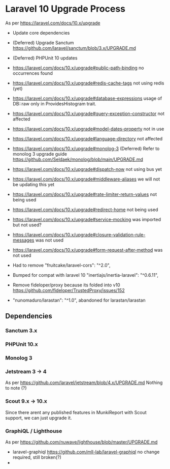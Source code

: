 # Laravel 10 Upgrade Process #

As per https://laravel.com/docs/10.x/upgrade

- Update core dependencies
- (Deferred) Upgrade Sanctum https://github.com/laravel/sanctum/blob/3.x/UPGRADE.md
- (Deferred) PHPUnit 10 updates
- https://laravel.com/docs/10.x/upgrade#public-path-binding no occurrences found
- https://laravel.com/docs/10.x/upgrade#redis-cache-tags not using redis (yet)
- https://laravel.com/docs/10.x/upgrade#database-expressions usage of DB::raw only in ProvidesHistogram trait.
- https://laravel.com/docs/10.x/upgrade#query-exception-constructor not affected
- https://laravel.com/docs/10.x/upgrade#model-dates-property not in use
- https://laravel.com/docs/10.x/upgrade#language-directory not affected
- https://laravel.com/docs/10.x/upgrade#monolog-3 (Deferred) Refer to monolog 3 upgrade guide https://github.com/Seldaek/monolog/blob/main/UPGRADE.md
- https://laravel.com/docs/10.x/upgrade#dispatch-now not using bus yet
- https://laravel.com/docs/10.x/upgrade#middleware-aliases we will not be updating this yet
- https://laravel.com/docs/10.x/upgrade#rate-limiter-return-values not being used
- https://laravel.com/docs/10.x/upgrade#redirect-home not being used
- https://laravel.com/docs/10.x/upgrade#service-mocking was imported but not used?
- https://laravel.com/docs/10.x/upgrade#closure-validation-rule-messages was not used
- https://laravel.com/docs/10.x/upgrade#form-request-after-method was not used

- Had to remove "fruitcake/laravel-cors": "^2.0",
- Bumped for compat with laravel 10 "inertiajs/inertia-laravel": "^0.6.11",
- Remove fideloper/proxy because its folded into v10 https://github.com/fideloper/TrustedProxy/issues/152
- "nunomaduro/larastan": "^1.0", abandoned for larastan/larastan

## Dependencies

### Sanctum 3.x

### PHPUnit 10.x

### Monolog 3

### Jetstream 3 -> 4

As per https://github.com/laravel/jetstream/blob/4.x/UPGRADE.md
Nothing to note (?)

### Scout 9.x -> 10.x

Since there arent any published features in MunkiReport with Scout support, we can just upgrade it.

### GraphiQL / Lighthouse

As per https://github.com/nuwave/lighthouse/blob/master/UPGRADE.md

- laravel-graphiql https://github.com/mll-lab/laravel-graphiql no change required, still broken(?)
- 
